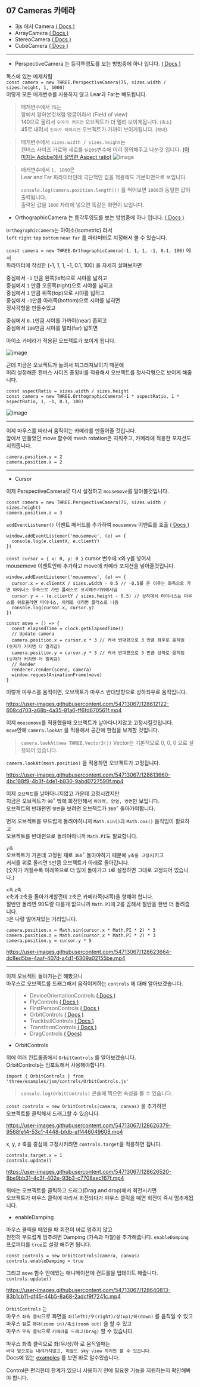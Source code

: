 ## 07 Cameras 카메라

- 3js 에서 Camera [( Docs )](https://threejs.org/docs/index.html?q=camera#api/en/cameras/Camera)
- ArrayCamera [( Docs )](https://threejs.org/docs/index.html?q=camera#api/en/cameras/ArrayCamera)
- StereoCamera [( Docs )](https://threejs.org/docs/index.html?q=camera#api/en/cameras/StereoCamera)
- CubeCamera [( Docs )](https://threejs.org/docs/index.html?q=camera#api/en/cameras/CubeCamera)

<hr/>

- PerspectiveCamera 는 등각투영도를 보는 방법중에 하나 입니다. [( Docs )](https://threejs.org/docs/index.html?q=camera#api/en/cameras/PerspectiveCamera)

독스에 있는 예제처럼  
`const camera = new THREE.PerspectiveCamera(75, sizes.width / sizes.height, 1, 1000)`  
이렇게 모든 매개변수를 사용하지 않고 Lear과 Far는 빼도됩니다.

> 매개변수에서 `75`는  
앞에서 알아본것처럼 앵글이라서 (Field of view)  
140으로 올려서 `숫자가 커지면` 오브젝트가 더 멀리 보이게됩니다. (`축소`)  
45로 내려서 `숫자가 작아지면` 오브젝트가 가까이 보이게됩니다. (`확대`)

> 매개변수에서 `sizes.width / sizes.height`는  
캔버스 사이즈 가로와 세로를 sizes변수에 미리 정의해주고 나눈것 입니다. [(이미지는 Adobe에서 설명한 Aspect ratio)](https://www.adobe.com/express/discover/sizes/photo-aspect-ratio)
![image](https://user-images.githubusercontent.com/54713067/128593632-cd63fe79-c904-4b2f-98e2-ea0c9b59bc24.png)

> 매개변수에서 `1, 1000`은  
Lear and Far 파라미터인데 극단적인 값을 적용해도 기본화면으로 보입니다.  
>  
> `console.log(camera.position.length())` 를 찍어보면 `1000`과 동일한 값이 출력됩니다.  
출력된 값을 `1000` 자리에 넣으면 똑같은 화면이 보입니다.

- OrthographicCamera 는 등각투영도를 보는 방법중에 하나 입니다. [( Docs )](https://threejs.org/docs/index.html?q=camera#api/en/cameras/OrthographicCamera)

`OrthographicCamera`는 아이소(isometric) 라서  
`left` `right` `top` `bottom` `near` `far` 를 파라미터로 지정해서 볼 수 있습니다.

`const camera = new THREE.OrthographicCamera(-1, 1, 1, -1, 0.1, 100)` 에서  
파라미터에 작성한 (-1, 1, 1, -1, 0.1, 100) 을 자세히 살펴보자면

중심에서 `-1` 만큼 왼쪽(left)으로 시야를 넓히고  
중심에서 `1` 만큼 오른쪽(right)으로 시야를 넓히고  
중심에서 `1` 만큼 위쪽(top)으로 시야를 넓히고  
중심에서 `-1`만큼 아래쪽(bottom)으로 시야를 넓히면  
정사각형을 만들수있고  

중심에서 `0.1`만큼 시야를 가까이(near) 좁히고  
중심에서 `100`만큼 시야를 멀리(far) 넓히면  

아이소 카메라가 적용된 오브젝트가 보이게 됩니다.

![image](https://user-images.githubusercontent.com/54713067/128595054-0555b04f-3679-472e-9333-509ad8977dbe.png)

근데 지금은 오브젝트가 눌려서 찌그러져보이기 때문에  
미리 설정해준 캔버스 사이즈 종횡비를 적용해서 오브젝트를 정사각형으로 보이게 해줍니다.

`const aspectRatio = sizes.width / sizes.height`  
`const camera = new THREE.OrthographicCamera(-1 * aspectRatio, 1 * aspectRatio, 1, -1, 0.1, 100)`

![image](https://user-images.githubusercontent.com/54713067/128595048-878120d5-706e-450e-b931-ce9fa6ca7180.png)

<hr/>

이제 마우스를 따라서 움직이는 카메라를 만들어줄 것입니다.  
앞에서 만들었던 move 함수에 mesh rotation은 지워주고, 카메라에 적용한 포지션도 지워줍니다.

```
camera.position.y = 2
camera.position.x = 2
```

<hr/>

- Cursor

이제 PerspectiveCamera로 다시 설정하고 `mousemove`를 알아볼것입니다.

```
const camera = new THREE.PerspectiveCamera(75, sizes.width / sizes.height)
camera.position.z = 3
```

`addEventListener()` 이벤트 메서드를 추가하여 `mousemove` 이벤트를 호출 [( Docs )](https://developer.mozilla.org/ko/docs/Web/API/EventTarget/addEventListener)

```
window.addEventListener('mousemove', (e) => {
  console.log(e.clientX, e.clientY)
})
```

`const cursor = { x: 0, y: 0 }` cursor 변수에 x와 y를 넣어서  
mousemove 이벤트안에 추가하고 move에 카메라 포지션을 넣어줄것입니다.

```
window.addEventListener('mousemove', (e) => {
  cursor.x = e.clientX / sizes.width - 0.5 // -0.5를 준 이유는 좌측으로 가면 마이너스 우측으로 가면 플러스로 표시해주기위해서임
  cursor.y = - (e.clientY / sizes.height - 0.5) // 상하에서 마이너스는 마우스를 위로올리면 마이너스, 아래로 내리면 플러스로 나옴
  console.log(cursor.x, cursor.y)
})

const move = () => {
  const elapsedTime = clock.getElapsedTime()
  // Update camera
  camera.position.x = cursor.x * 3 // 커서 반대편으로 3 만큼 좌우로 움직임 (숫자가 커지면 더 멀리감)
  camera.position.y = cursor.y * 3 // 커서 반대편으로 3 만큼 상하로 움직임 (숫자가 커지면 더 멀리감)
  // Render
  renderer.render(scene, camera)
  window.requestAnimationFrame(move)
}
```

이렇게 마우스를 움직이면, 오브젝트가 마우스 반대방향으로 상하좌우로 움직입니다.

https://user-images.githubusercontent.com/54713067/128612122-608cd703-a68b-4a35-81a6-ff6fd670561f.mp4


이제 `mousemove`를 적용했을때 오브젝트가 날아다니지않고 고정시킬것입니다.  
`move`안에 `camera.lookAt` 을 적용해서 공간에 한점을 보게할 것입니다.  
> `camera.lookAt(new THREE.Vector3())` Vector는 기본적으로 0, 0, 0 으로 설정되어 있습니다.

`camera.lookAt(mesh.position)` 을 적용하면 오브젝트가 고정됩니다.

https://user-images.githubusercontent.com/54713067/128613660-4bc188f9-4b3f-4de1-b830-9abd0727590f.mp4

이제 `오브젝트`를 날아다니지않고 가운데 고정시켰지만  
지금은 오브젝트가 `90˚` 밖에 회전안해서 `위아래, 양옆, 앞면`만 보입니다.  
오브젝트의 반대편인 `뒷면`을 보려면 오브젝트가 `360˚` 돌아가야합니다.

먼저 오브젝트를 부드럽게 돌려야하니까 `Math.sin()`과 `Math.cos()` 움직임이 필요하고  
오브젝트를 반대편으로 돌려야하니까 `Math.PI`도 필요합니다.

`y축`  
오브젝트가 가운데 고정된 채로 `360˚` 돌아야하기 때문에 `y축을 고정`시키고  
커서를 위로 올리면 `5`만큼 오브젝트가 아래로 돌아갑니다.  
(숫자가 커질수록 아래쪽으로 더 많이 돌아가고 `1`로 설정하면 그대로 고정되어 있습니다.)

`x축` `z축`  
x축과 z축을 돌아가게할껀데 z축은 카메라쪽(내쪽)을 향해야 합니다.  
절반만 돌리면 90도랑 다를게 없으니까 `Math.PI`에 2를 곱해서 절반을 한번 더 돌려줍니다.  
`3`은 나랑 떨어져있는 거리입니다.  

`camera.position.x = Math.sin(cursor.x * Math.PI * 2) * 3`  
`camera.position.z = Math.cos(cursor.x * Math.PI * 2) * 3`  
`camera.position.y = cursor.y * 5`

https://user-images.githubusercontent.com/54713067/128623664-dc8ed5be-4aaf-407d-a4d1-6309a02155be.mp4

<hr/>

이제 오브젝트 돌아가는건 해봤으니  
마우스로 오브젝트를 드래그해서 움직이게하는 `controls` 에 대해 알아보겠습니다.

> - DeviceOrientationControls [( Docs )](https://threejs.org/docs/index.html?q=controls#examples/en/controls/DeviceOrientationControls)
> - FlyControls [( Docs )](https://threejs.org/docs/index.html?q=controls#examples/en/controls/FlyControls)
> - FirstPersonControls [( Docs )](https://threejs.org/docs/index.html?q=controls#examples/en/controls/FirstPersonControls)
> - OrbitControls [( Docs )](https://threejs.org/docs/index.html?q=controls#examples/en/controls/OrbitControls)
> - TrackballControls [( Docs )](https://threejs.org/docs/index.html?q=controls#examples/en/controls/TrackballControls)
> - TransformControls [( Docs )](https://threejs.org/docs/index.html?q=controls#examples/en/controls/TransformControls)
> - DragControls [( Docs)](https://threejs.org/docs/index.html?q=controls#examples/en/controls/DragControls)


- OrbitControls

위에 여러 컨트롤중에서 `OrbitControls` 를 알아보겠습니다.  
OrbitControls는 임포트해서 사용해야합니다.

`import { OrbitControls } from 'three/examples/jsm/controls/OrbitControls.js'`
> `console.log(OrbitControls)` 콘솔에 찍으면 속성을 볼 수 있습니다.

`const controls = new OrbitControls(camera, canvas)` 을 추가하면  
오브젝트를 클릭해서 드래그할 수 있습니다.

https://user-images.githubusercontent.com/54713067/128626379-9568fe14-53c1-4448-bfdb-aff446049608.mp4

x, y, z 축을 중심에 고정시키려면 `controls.target`을 적용하면 됩니다.

`controls.target.x = 1`  
`controls.update()`

https://user-images.githubusercontent.com/54713067/128626520-8be9bb31-4c3f-402e-93b3-c7708aec167f.mp4

위에는 오브젝트를 클릭하고 드래그(Drag and drop)해서 회전시키면  
오브젝트가 마우스 클릭에 따라서 회전되다가 마우스 클릭을 떼면 회전이 즉시 멈추게됩니다.

- enableDamping

마우스 클릭을 떼었을 때 회전이 바로 멈추지 않고  
천천히 부드럽게 멈추려면 Damping (가속과 마찰)을 추가해줍니다.
`enableDamping` 프로퍼티를 `true`로 설정 해주면 됩니다.

```
const controls = new OrbitControls(camera, canvas)
controls.enableDamping = true
```

그리고 `move` 함수 안에있는 애니메이션에 컨트롤을 업데이트 해줍니다.  
`controls.update()`

https://user-images.githubusercontent.com/54713067/128640813-83b1cb11-df45-44b5-8a68-2adcf9f7241c.mp4


`OrbitControls` 는  
마우스 `좌측 클릭`으로 화면을 `좌(left)/우(right)/상(up)/하(down)` 를 움직일 수 있고  
마우스 `휠`로 `확대(zoom in)/축소(zoom out)` 을 할 수 있고  
마우스 `우측 클릭`으로 `카메라를 드래그(Drag)` 할 수 있습니다.

마우스 좌측 클릭으로 좌/우/상/하 로 움직일때는  
`바닥 밑으로는 내려가지않고, 하늘도 sky view 까지만 볼 수 있습니다.`  
Docs에 있는 [examples](https://threejs.org/examples/#misc_controls_orbit) 를 보면 바로 알수있습니다.


Control은 편리한데 한계가 있으니 사용하기 전에 필요한 기능을 지원하는지 확인해봐야 합니다.


